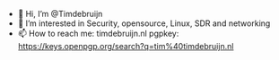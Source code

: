 - 👋 Hi, I’m @Timdebruijn
- 👀 I’m interested in Security, opensource, Linux, SDR and networking
- 📫 How to reach me: timdebruijn.nl pgpkey: https://keys.openpgp.org/search?q=tim%40timdebruijn.nl

<!---
Timdebruijn/Timdebruijn is a ✨ special ✨ repository because its `README.md` (this file) appears on your GitHub profile.
You can click the Preview link to take a look at your changes.
--->
